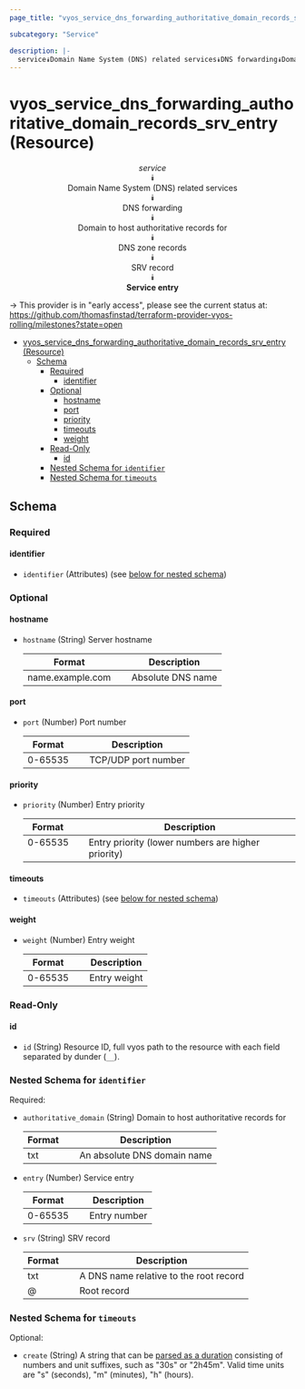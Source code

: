 ```yaml
---
page_title: "vyos_service_dns_forwarding_authoritative_domain_records_srv_entry Resource - vyos"

subcategory: "Service"

description: |-
  service⯯Domain Name System (DNS) related services⯯DNS forwarding⯯Domain to host authoritative records for⯯DNS zone records⯯SRV record⯯Service entry
---
```


# vyos_service_dns_forwarding_authoritative_domain_records_srv_entry (Resource)
<center>

*service*  
⯯  
Domain Name System (DNS) related services  
⯯  
DNS forwarding  
⯯  
Domain to host authoritative records for  
⯯  
DNS zone records  
⯯  
SRV record  
⯯  
**Service entry**


</center>

-> This provider is in "early access", please see the current status at: https://github.com/thomasfinstad/terraform-provider-vyos-rolling/milestones?state=open

<!--TOC-->

- [vyos_service_dns_forwarding_authoritative_domain_records_srv_entry (Resource)](#vyos_service_dns_forwarding_authoritative_domain_records_srv_entry-resource)
  - [Schema](#schema)
    - [Required](#required)
      - [identifier](#identifier)
    - [Optional](#optional)
      - [hostname](#hostname)
      - [port](#port)
      - [priority](#priority)
      - [timeouts](#timeouts)
      - [weight](#weight)
    - [Read-Only](#read-only)
      - [id](#id)
    - [Nested Schema for `identifier`](#nested-schema-for-identifier)
    - [Nested Schema for `timeouts`](#nested-schema-for-timeouts)

<!--TOC-->

<!-- schema generated by tfplugindocs -->
## Schema

### Required

#### identifier
- `identifier` (Attributes) (see [below for nested schema](#nestedatt--identifier))

### Optional

#### hostname
- `hostname` (String) Server hostname

    |  Format            &emsp;|  Description        |
    |--------------------|---------------------|
    |  name.example.com  &emsp;|  Absolute DNS name  |
#### port
- `port` (Number) Port number

    |  Format   &emsp;|  Description          |
    |-----------|-----------------------|
    |  0-65535  &emsp;|  TCP/UDP port number  |
#### priority
- `priority` (Number) Entry priority

    |  Format   &emsp;|  Description                                         |
    |-----------|------------------------------------------------------|
    |  0-65535  &emsp;|  Entry priority (lower numbers are higher priority)  |
#### timeouts
- `timeouts` (Attributes) (see [below for nested schema](#nestedatt--timeouts))
#### weight
- `weight` (Number) Entry weight

    |  Format   &emsp;|  Description   |
    |-----------|----------------|
    |  0-65535  &emsp;|  Entry weight  |

### Read-Only

#### id
- `id` (String) Resource ID, full vyos path to the resource with each field separated by dunder (`__`).

<a id="nestedatt--identifier"></a>
### Nested Schema for `identifier`

Required:

- `authoritative_domain` (String) Domain to host authoritative records for

    |  Format  &emsp;|  Description                  |
    |----------|-------------------------------|
    |  txt     &emsp;|  An absolute DNS domain name  |
- `entry` (Number) Service entry

    |  Format   &emsp;|  Description   |
    |-----------|----------------|
    |  0-65535  &emsp;|  Entry number  |
- `srv` (String) SRV record

    |  Format  &emsp;|  Description                             |
    |----------|------------------------------------------|
    |  txt     &emsp;|  A DNS name relative to the root record  |
    |  @       &emsp;|  Root record                             |


<a id="nestedatt--timeouts"></a>
### Nested Schema for `timeouts`

Optional:

- `create` (String) A string that can be [parsed as a duration](https://pkg.go.dev/time#ParseDuration) consisting of numbers and unit suffixes, such as &#34;30s&#34; or &#34;2h45m&#34;. Valid time units are &#34;s&#34; (seconds), &#34;m&#34; (minutes), &#34;h&#34; (hours).
